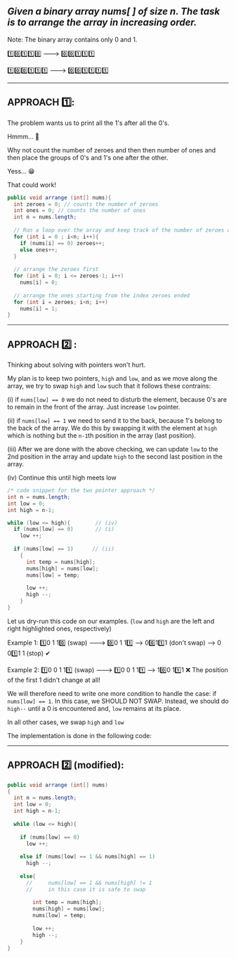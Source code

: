 ## *Given a binary array nums[  ] of size n. The task is to arrange the array in increasing order.*
Note: The binary array contains only 0  and 1.

1️⃣0️⃣1️⃣1️⃣0️⃣ ---> 0️⃣0️⃣1️⃣1️⃣1️⃣ 

1️⃣0️⃣0️⃣1️⃣1️⃣1️⃣ ---> 0️⃣0️⃣1️⃣1️⃣1️⃣1️⃣
___
## APPROACH 1️⃣:
The problem wants us to print all the 1's after all the 0's.

Hmmm... 🤔

Why not count the number of zeroes and then then number of ones and then place the groups of 0's and 1's one after the other.

Yess... 😁

That could work!

``` Java
public void arrange (int[] nums){
  int zeroes = 0; // counts the number of zeroes
  int ones = 0; // counts the number of ones
  int n = nums.length;
  
  // Run a loop over the array and keep track of the number of zeroes and ones
  for (int i = 0 ; i<n; i++){
    if (nums[i] == 0) zeroes++;
    else ones++;
  }
  
  // arrange the zeroes first
  for (int i = 0; i <= zeroes-1; i++)
    nums[i] = 0;
    
  // arrange the ones starting from the index zeroes ended
  for (int i = zeroes; i<n; i++)
    nums[i] = 1;
}
```
___
## APPROACH 2️⃣ :

Thinking about solving with pointers won't hurt. 

My plan is to keep two pointers, ``high`` and ``low``, and as we move along the array, we try to swap ``high`` and ``low`` such that it follows these contrains: 

  (i) if ``nums[low] == 0`` we do not need to disturb the element, because 0's are to remain in the front of the array. Just increase ``low`` pointer.
  
  (ii) if ``nums[low] == 1`` we need to send it to the back, because 1's belong to the back of the array. We do this by swapping it with the element at ``high`` which is nothing 
but the ``n-1``th position in the array (last position).

  (iii) After we are done with the above checking, we can update ``low`` to the 2nd position in the array and update ``high`` to the second last position in the array.
  
  (iv) Continue this until high meets low
  
  ```Java
  /* code snippet for the two pointer approach */
  int n = nums.length;
  int low = 0;
  int high = n-1;
  
  while (low <= high){        // (iv)
    if (nums[low] == 0)       // (i)
      low ++;
      
    if (nums[low] == 1)      // (ii)
      {
        int temp = nums[high];
        nums[high] = nums[low];
        nums[low] = temp;
        
        low ++;
        high --;
      }
  }
  ```
  
  Let us dry-run this code on our examples. (``low`` and ``high`` are the left and right highlighted ones, respectively)
  
 Example 1:  1️⃣0 1 10️⃣ (swap) ---> 0️⃣0 1 11️⃣ --> 00️⃣11️⃣1 (don't swap) --> 0 01️⃣1 1 (stop) ✔
 
 Example 2:  1️⃣0 0 1 11️⃣ (swap) ---> 1️⃣0 0 1 11️⃣ --> 10️⃣0 11️⃣1 ❌ The position of the first 1 didn't change at all!
 
 We will therefore need to write one more condition to handle the case: if ``nums[low] == 1``. In this case, we SHOULD NOT SWAP. 
 Instead, we should do `high--` until a 0 is encountered and, 
 `low` remains at its place. 
 
 In all other cases, we swap ``high`` and ``low``
 
 The implementation is done in the following code:
  
___


## APPROACH 2️⃣ (modified):
``` Java
public void arrange (int[] nums)
{
  int n = nums.length;
  int low = 0;
  int high = n-1;
  
  while (low <= high){
    
    if (nums[low] == 0)
      low ++;
     
    else if (nums[low] == 1 && nums[high] == 1)
      high --;
      
    else{
      //     nums[low] == 1 && nums[high] != 1
      //     in this case it is safe to swap
      
        int temp = nums[high];
        nums[high] = nums[low];
        nums[low] = temp;
        
        low ++;
        high --;
    }
}
```


